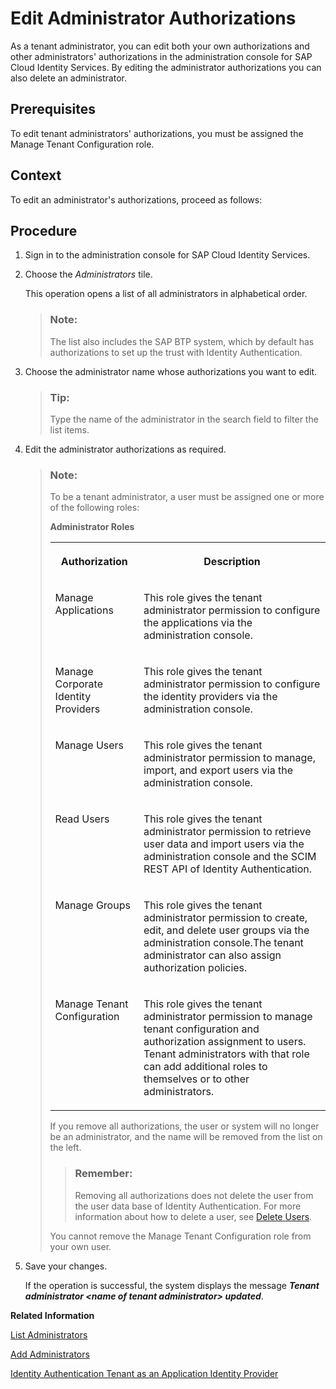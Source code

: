 <!-- loio86ee37423f8945a1898faff1e6308756 -->

# Edit Administrator Authorizations

As a tenant administrator, you can edit both your own authorizations and other administrators' authorizations in the administration console for SAP Cloud Identity Services. By editing the administrator authorizations you can also delete an administrator.



## Prerequisites

To edit tenant administrators' authorizations, you must be assigned the Manage Tenant Configuration role.



## Context

To edit an administrator's authorizations, proceed as follows:



## Procedure

1.  Sign in to the administration console for SAP Cloud Identity Services.

2.  Choose the *Administrators* tile.

    This operation opens a list of all administrators in alphabetical order.

    > ### Note:  
    > The list also includes the SAP BTP system, which by default has authorizations to set up the trust with Identity Authentication.

3.  Choose the administrator name whose authorizations you want to edit.

    > ### Tip:  
    > Type the name of the administrator in the search field to filter the list items.

4.  Edit the administrator authorizations as required.

    > ### Note:  
    > To be a tenant administrator, a user must be assigned one or more of the following roles:
    > 
    > **Administrator Roles**
    > 
    > 
    > <table>
    > <tr>
    > <th valign="top">
    > 
    > Authorization
    > 
    > 
    > 
    > </th>
    > <th valign="top">
    > 
    > Description
    > 
    > 
    > 
    > </th>
    > </tr>
    > <tr>
    > <td valign="top">
    > 
    > Manage Applications
    > 
    > 
    > 
    > </td>
    > <td valign="top">
    > 
    > This role gives the tenant administrator permission to configure the applications via the administration console.
    > 
    > 
    > 
    > </td>
    > </tr>
    > <tr>
    > <td valign="top">
    > 
    > Manage Corporate Identity Providers
    > 
    > 
    > 
    > </td>
    > <td valign="top">
    > 
    > This role gives the tenant administrator permission to configure the identity providers via the administration console.
    > 
    > 
    > 
    > </td>
    > </tr>
    > <tr>
    > <td valign="top">
    > 
    > Manage Users
    > 
    > 
    > 
    > </td>
    > <td valign="top">
    > 
    > This role gives the tenant administrator permission to manage, import, and export users via the administration console.
    > 
    > 
    > 
    > </td>
    > </tr>
    > <tr>
    > <td valign="top">
    > 
    > Read Users
    > 
    > 
    > 
    > </td>
    > <td valign="top">
    > 
    > This role gives the tenant administrator permission to retrieve user data and import users via the administration console and the SCIM REST API of Identity Authentication.
    > 
    > 
    > 
    > </td>
    > </tr>
    > <tr>
    > <td valign="top">
    > 
    > Manage Groups
    > 
    > 
    > 
    > </td>
    > <td valign="top">
    > 
    > This role gives the tenant administrator permission to create, edit, and delete user groups via the administration console.The tenant administrator can also assign authorization policies.
    > 
    > 
    > 
    > </td>
    > </tr>
    > <tr>
    > <td valign="top">
    > 
    > Manage Tenant Configuration
    > 
    > 
    > 
    > </td>
    > <td valign="top">
    > 
    > This role gives the tenant administrator permission to manage tenant configuration and authorization assignment to users. Tenant administrators with that role can add additional roles to themselves or to other administrators.
    > 
    > 
    > 
    > </td>
    > </tr>
    > </table>
    > 
    > If you remove all authorizations, the user or system will no longer be an administrator, and the name will be removed from the list on the left.
    > 
    > > ### Remember:  
    > > Removing all authorizations does not delete the user from the user data base of Identity Authentication. For more information about how to delete a user, see [Delete Users](delete-users-bbfaf5f.md).
    > 
    > You cannot remove the Manage Tenant Configuration role from your own user.

5.  Save your changes.

    If the operation is successful, the system displays the message ***Tenant administrator <name of tenant administrator\> updated***.


**Related Information**  


[List Administrators](list-administrators-c79a5c6.md "As a tenant administrator, you can list the administrators and their authorizations in the administration console for SAP Cloud Identity Services.")

[Add Administrators](add-administrators-bbbdbdd.md#loiobbbdbdd3899942ce874f3aae9ba9e21d "As a tenant administrator, you can add new administrators in the administration console for SAP Cloud Identity Services.")

[Identity Authentication Tenant as an Application Identity Provider](https://help.sap.com/viewer/65de2977205c403bbc107264b8eccf4b/Cloud/en-US/d3df5b457d0c43fca117da0dc14e2f0d.html)

